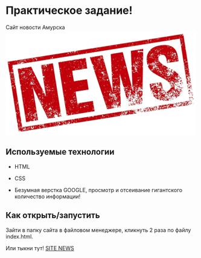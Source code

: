 # **Практическое задание!**

Сайт новости Амурска
![](/image/news_title.jpg)
## Используемые технологии

* HTML

* CSS

* Безумная верстка GOOGLE, просмотр и отсеивание гигантского количество информации!

## Как открыть/запустить

Зайти в папку сайта в файловом менеджере, кликнуть 2 раза по файлу index.html.

Или тыкни тут! [SITE NEWS](/pages/index.html)